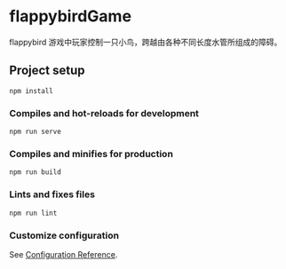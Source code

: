 # flappybirdGame
flappybird 游戏中玩家控制一只小鸟，跨越由各种不同长度水管所组成的障碍。

## Project setup

```
npm install
```

### Compiles and hot-reloads for development

```
npm run serve
```

### Compiles and minifies for production

```
npm run build
```

### Lints and fixes files

```
npm run lint
```

### Customize configuration

See [Configuration Reference](https://cli.vuejs.org/config/).